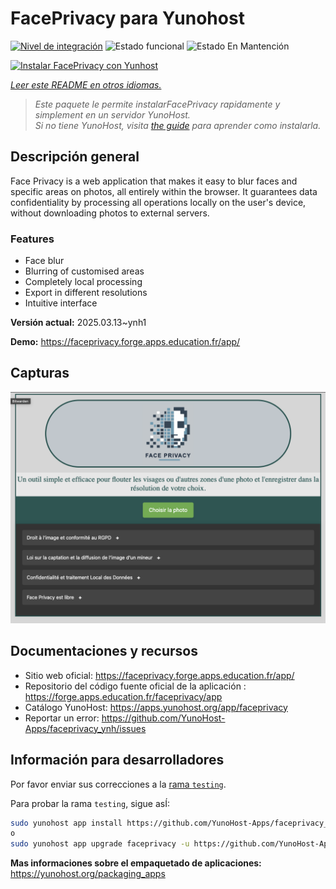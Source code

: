 <!--
Este archivo README esta generado automaticamente<https://github.com/YunoHost/apps/tree/master/tools/readme_generator>
No se debe editar a mano.
-->

# FacePrivacy para Yunohost

[![Nivel de integración](https://apps.yunohost.org/badge/integration/faceprivacy)](https://ci-apps.yunohost.org/ci/apps/faceprivacy/)
![Estado funcional](https://apps.yunohost.org/badge/state/faceprivacy)
![Estado En Mantención](https://apps.yunohost.org/badge/maintained/faceprivacy)

[![Instalar FacePrivacy con Yunhost](https://install-app.yunohost.org/install-with-yunohost.svg)](https://install-app.yunohost.org/?app=faceprivacy)

*[Leer este README en otros idiomas.](./ALL_README.md)*

> *Este paquete le permite instalarFacePrivacy rapidamente y simplement en un servidor YunoHost.*  
> *Si no tiene YunoHost, visita [the guide](https://yunohost.org/install) para aprender como instalarla.*

## Descripción general

Face Privacy is a web application that makes it easy to blur faces and specific areas on photos, all entirely within the browser. It guarantees data confidentiality by processing all operations locally on the user's device, without downloading photos to external servers.

### Features

- Face blur
- Blurring of customised areas
- Completely local processing
- Export in different resolutions 
- Intuitive interface


**Versión actual:** 2025.03.13~ynh1

**Demo:** <https://faceprivacy.forge.apps.education.fr/app/>

## Capturas

![Captura de FacePrivacy](./doc/screenshots/screenshot.png)

## Documentaciones y recursos

- Sitio web oficial: <https://faceprivacy.forge.apps.education.fr/app/>
- Repositorio del código fuente oficial de la aplicación : <https://forge.apps.education.fr/faceprivacy/app>
- Catálogo YunoHost: <https://apps.yunohost.org/app/faceprivacy>
- Reportar un error: <https://github.com/YunoHost-Apps/faceprivacy_ynh/issues>

## Información para desarrolladores

Por favor enviar sus correcciones a la [rama `testing`](https://github.com/YunoHost-Apps/faceprivacy_ynh/tree/testing).

Para probar la rama `testing`, sigue asÍ:

```bash
sudo yunohost app install https://github.com/YunoHost-Apps/faceprivacy_ynh/tree/testing --debug
o
sudo yunohost app upgrade faceprivacy -u https://github.com/YunoHost-Apps/faceprivacy_ynh/tree/testing --debug
```

**Mas informaciones sobre el empaquetado de aplicaciones:** <https://yunohost.org/packaging_apps>
